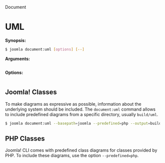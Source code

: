 Document
# UML


**Synopsis:**
```bash
$ joomla document:uml [options] [--]
```

**Arguments:**
```
```

**Options:**
```
```

## Joomla! Classes

To make diagrams as expressive as possible, information about the underlying system should be included.
The `document:uml` command allows to include predefined diagrams from a specific directory, usually `build/uml`.

```bash
$ joomla document:uml --basepath=joomla --predefined=php --output=build/uml 
``` 

## PHP Classes

Joomla! CLI comes with predefined class diagrams for classes provided by PHP.
To include these diagrams, use the option `--predefined=php`.

